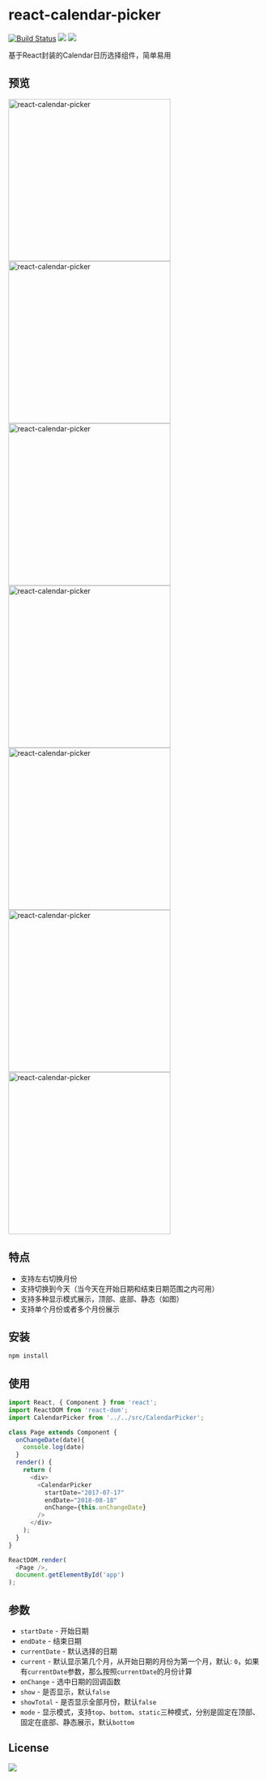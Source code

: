 # react-calendar-picker
[![Build Status](https://travis-ci.org/ChanceYu/react-calendar-picker.svg?branch=master)](https://travis-ci.org/ChanceYu/react-calendar-picker)
[![](https://img.shields.io/badge/language-JavaScript-brightgreen.svg)](https://github.com/ChanceYu/react-calendar-picker)
[![](https://img.shields.io/badge/license-MIT-blue.svg)](https://opensource.org/licenses/mit-license.php) 

基于React封装的Calendar日历选择组件，简单易用


## 预览
<div>
  <img width="320" src="preview/preview.gif" alt="react-calendar-picker" />
</div>
<div>
  <img width="320" src="preview/preview_bottom.png" alt="react-calendar-picker" />
  <img width="320" src="preview/preview_top.png" alt="react-calendar-picker" />
  <img width="320" src="preview/preview_static.png" alt="react-calendar-picker" />
</div>
<div>
  <img width="320" src="preview/preview_total_bottom.png" alt="react-calendar-picker" />
  <img width="320" src="preview/preview_total_top.png" alt="react-calendar-picker" />
  <img width="320" src="preview/preview_total_static.png" alt="react-calendar-picker" />
</div>


## 特点

- 支持左右切换月份
- 支持切换到今天（当今天在开始日期和结束日期范围之内可用）
- 支持多种显示模式展示，顶部、底部、静态（如图）
- 支持单个月份或者多个月份展示


## 安装

```bash
npm install
```


## 使用

```javascript
import React, { Component } from 'react';
import ReactDOM from 'react-dom';
import CalendarPicker from '../../src/CalendarPicker';

class Page extends Component {
  onChangeDate(date){
    console.log(date)
  }
  render() {
    return (
      <div>
        <CalendarPicker
          startDate="2017-07-17"
          endDate="2018-08-18"
          onChange={this.onChangeDate}
        />
      </div>
    );
  }
}

ReactDOM.render(
  <Page />,
  document.getElementById('app')
);

```


## 参数

- `startDate` - 开始日期
- `endDate` - 结束日期
- `currentDate` - 默认选择的日期
- `current` - 默认显示第几个月，从开始日期的月份为第一个月，默认: `0`，如果有`currentDate`参数，那么按照`currentDate`的月份计算
- `onChange` - 选中日期的回调函数
- `show` - 是否显示，默认`false`
- `showTotal` - 是否显示全部月份，默认`false`
- `mode` - 显示模式，支持`top`、`bottom`、`static`三种模式，分别是固定在顶部、固定在底部、静态展示，默认`bottom`


## License

[![](https://img.shields.io/badge/license-MIT-blue.svg)](https://opensource.org/licenses/mit-license.php) 
